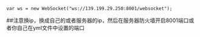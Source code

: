 ```shell script
var ws = new WebSocket("ws://139.199.29.250:8001/websocket");
```
##注意换ip，换成自己的或者服务器的ip，然后在服务器防火墙开启8001端口或者你自己在yml文件中设置的端口
